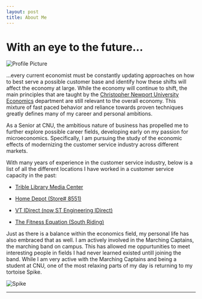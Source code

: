 ```yaml
---
layout: post
title: About Me
---
```


# With an eye to the future... 

![Profile Picture](https://NicholasBranch.github.io/NicholasBranch/images/miniprofile.png)

…every current economist must be constantly updating approaches on how to best serve a possible customer base and identify how these shifts will affect the economy at large. While the economy will continue to shift, the main principles that are taught by the [Christopher Newport University Economics](https://cnu.edu/academics/departments/economics/) department are still relevant to the overall economy. This mixture of fast paced behavior and reliance towards proven techniques greatly defines many of my career and personal ambitions.   

As a Senior at CNU, the ambitious nature of business has propelled me to further explore possible career fields, developing early on my passion for microeconomics. Specifically, I am pursuing the study of the economic effects of modernizing the customer service industry across different markets. 

With many years of experience in the customer service industry, below is a list of all the different locations I have worked in a customer service capacity in the past:
- [Trible Library Media Center](https://cnu.libguides.com/mediacenter)


- [Home Depot (Store# 8551)](https://www.homedepot.com/l/S-Riding/VA/Chantilly/20152/8551)


- [VT IDirect (now ST Engineering IDirect)](https://www.idirect.net/)


- [The Fitness Equation (South Riding)](https://thefitnessequation.com/locations/south-riding/)

Just as there is a balance within the economics field, my personal life has also embraced that as well. I am actively involved in the Marching Captains, the marching band on campus. This has allowed me oppurtunities to meet interesting people in fields I had never learned existed untill joining the band. While I am very active with the Marching Captains and being a student at CNU, one of the most relaxing parts of my day is returning to my tortoise Spike. 

![Spike](https://NicholasBranch.github.io/NicholasBranch/images/spikemini.jgp)


---
